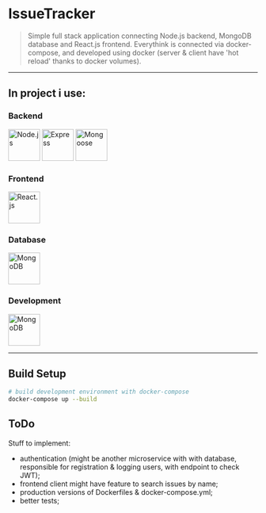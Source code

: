 # IssueTracker

>Simple full stack application connecting Node.js backend, MongoDB database and React.js frontend. Everythink is connected via docker-compose, and developed using docker (server & client have 'hot reload' thanks to docker volumes).

---

## In project i use:

### Backend
<img src="https://cdn.iconscout.com/icon/free/png-256/node-js-1174925.png" alt="Node.js" width="64" style="display: inline">
<img src="https://encrypted-tbn0.gstatic.com/images?q=tbn:ANd9GcS88qsrd0PXJzWBK2MYRgBWchcs-LMBYwBncfMuLDlAWjHbUXvGIw" alt="Express" width="64" style="display: inline">
<img src="https://pbs.twimg.com/profile_images/946432748276740096/0TXzZU7W.jpg" alt="Mongoose" width="64" style="display: inline">


### Frontend
<img src="https://cdn.iconscout.com/icon/free/png-256/react-4-1175110.png" alt="React.js" width="64" style="display: inline">

### Database

<img src="https://cdn.iconscout.com/icon/free/png-256/mongodb-4-1175139.png" alt="MongoDB" width="64" style="display: inline">


### Development

<img src="https://cdn.iconscout.com/icon/free/png-256/docker-226091.png" alt="MongoDB" width="64" style="display: inline">


---

## Build Setup

```bash
# build development environment with docker-compose
docker-compose up --build

```


## ToDo

Stuff to implement:

- authentication (might be another microservice with with database, responsible for registration & logging users, with endpoint to check JWT);
- frontend client might have feature to search issues by name;
- production versions of Dockerfiles & docker-compose.yml;
- better tests;
